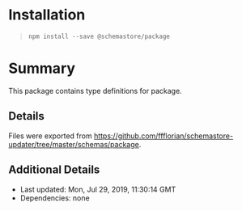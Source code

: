 # Installation
> `npm install --save @schemastore/package`

# Summary
This package contains type definitions for package.

## Details
Files were exported from https://github.com/ffflorian/schemastore-updater/tree/master/schemas/package.

## Additional Details
* Last updated: Mon, Jul 29, 2019, 11:30:14 GMT
* Dependencies: none
